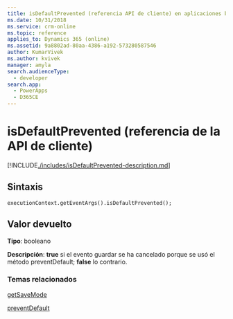 ```yaml
---
title: isDefaultPrevented (referencia API de cliente) en aplicaciones basadas en modelo| MicrosoftDocs
ms.date: 10/31/2018
ms.service: crm-online
ms.topic: reference
applies_to: Dynamics 365 (online)
ms.assetid: 9a8802ad-80aa-4386-a192-573280587546
author: KumarVivek
ms.author: kvivek
manager: amyla
search.audienceType:
  - developer
search.app:
  - PowerApps
  - D365CE
---
```

# <a name="isdefaultprevented-client-api-reference"></a>isDefaultPrevented (referencia de la API de cliente)



[!INCLUDE[./includes/isDefaultPrevented-description.md](./includes/isDefaultPrevented-description.md)]

## <a name="syntax"></a>Sintaxis

`executionContext.getEventArgs().isDefaultPrevented();`

## <a name="return-value"></a>Valor devuelto

**Tipo**: booleano

**Descripción**: **true** si el evento guardar se ha cancelado porque se usó el método preventDefault; **false** lo contrario.


### <a name="related-topics"></a>Temas relacionados

[getSaveMode](getSaveMode.md)

[preventDefault](preventDefault.md)

